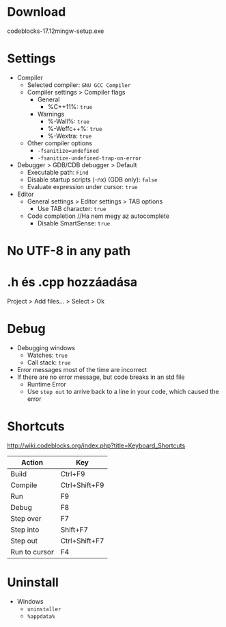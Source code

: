 # Download
codeblocks-17.12mingw-setup.exe

# Settings
- Compiler
	- Selected compiler: `GNU GCC Compiler`
	- Compiler settings > Compiler flags
		- General
			- %C++11%: `true`
		- Warnings
			- %-Wall%: `true`
			- %-Weffc++%: `true`
			- %-Wextra: `true`
	- Other compiler options
		- `-fsanitize=undefined`
		- `-fsanitize-undefined-trap-on-error`
- Debugger > GDB/CDB debugger > Default
	- Executable path: `Find`
	- Disable startup scripts (-nx) (GDB only): `false`
	- Evaluate expression under cursor: `true`
- Editor
	- General settings > Editor settings > TAB options
		- Use TAB character: `true`
	- Code completion //Ha nem megy az autocomplete
		- Disable SmartSense: `true`

# No UTF-8 in any path

# .h és .cpp hozzáadása
Project > Add files... > Select > Ok

# Debug
- Debugging windows
	- Watches: `true`
	- Call stack: `true`
- Error messages most of the time are incorrect
- If there are no error message, but code breaks in an std file
	- Runtime Error
	- Use `step out` to arrive back to a line in your code, which caused the error

# Shortcuts
http://wiki.codeblocks.org/index.php?title=Keyboard_Shortcuts

| Action        | Key           |
|---------------|---------------|
| Build         | Ctrl+F9       |
| Compile       | Ctrl+Shift+F9 |
| Run           | F9            |
| Debug         | F8            |
| Step over     | F7            |
| Step into     | Shift+F7      |
| Step out      | Ctrl+Shift+F7 |
| Run to cursor | F4            |

# Uninstall
- Windows  
	- `uninstaller`  
	- `%appdata%`
